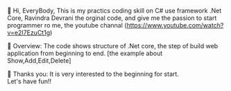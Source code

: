 🚀 Hi, EveryBody, This is my practics coding skill on C# use framework .Net Core, 
Ravindra Devrani the orginal code, and give me the passion to start programmer ro me,
the youtube channal (https://www.youtube.com/watch?v=e2I7EzuCt1g) 

👀 Overview: 
The code shows structure of .Net core, the step of build web application from beginning to end. 
[the example about Show,Add,Edit,Delete]

🌱 Thanks you:
It is very interested to the beginning for start.  
Let's have fun!!
